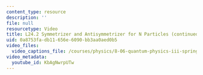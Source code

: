```yaml
---
content_type: resource
description: ''
file: null
resourcetype: Video
title: L24.2 Symmetrizer and Antisymmetrizer for N Particles (continued)
uid: 0a8753fa-db11-656e-6090-bb3aa0aed0b5
video_files:
  video_captions_file: /courses/physics/8-06-quantum-physics-iii-spring-2018/video-lectures/scattering-and-identical-particles/L24-2/KbAgNwrpUTw.vtt
video_metadata:
  youtube_id: KbAgNwrpUTw
---
```


